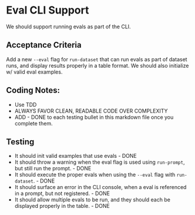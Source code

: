 # Eval CLI Support

We should support running evals as part of the CLI.

## Acceptance Criteria

Add a new `--eval` flag for `run-dataset` that can run evals as part of dataset runs, and display results properly in a table format. We should also initialize w/ valid eval examples.

## Coding Notes:

- Use TDD
- ALWAYS FAVOR CLEAN, READABLE CODE OVER COMPLEXITY
- ADD - DONE to each testing bullet in this markdown file once you complete them.

## Testing

- It should init valid examples that use evals - DONE
- It should throw a warning when the eval flag is used using `run-prompt`, but still run the prompt. - DONE
- It should execute the proper evals when using the `--eval` flag with `run-dataset`. - DONE
- It should surface an error in the CLI console, when a eval is referenced in a prompt, but not registered. - DONE
- It should allow multiple evals to be run, and they should each be displayed properly in the table. - DONE